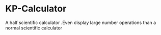 # KP-Calculator
A half scientific calculator .Even display large number operations than a normal scientific calculator
